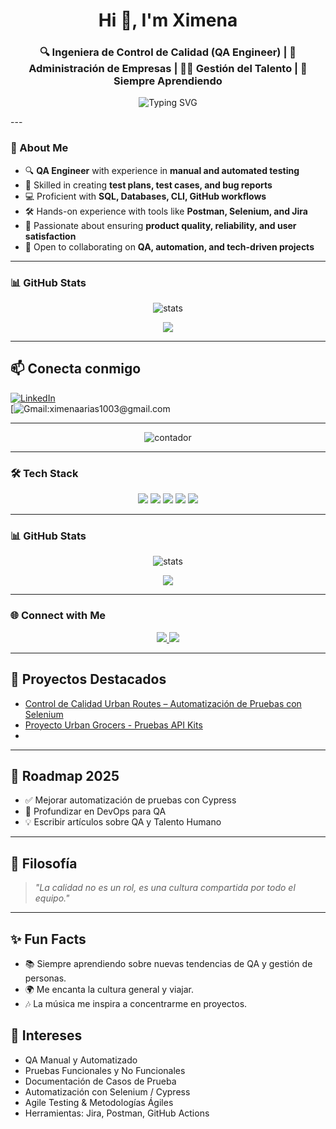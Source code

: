 
<!-- Banner o título -->
<h1 align="center">Hi 👋, I'm Ximena</h1>
<h3 align="center">🔍 Ingeniera de Control de Calidad (QA Engineer) | 💼 Administración de Empresas | 👩‍💻 Gestión del Talento | 🚀 Siempre Aprendiendo</h3>

<!-- Efecto de escritura -->
<p align="center">
  <img src="https://readme-typing-svg.herokuapp.com?font=Fira+Code&pause=1000&color=4D7DB6&center=true&vCenter=true&width=600&lines=QA+Engineer+in+progress;Testing+%26+Automation;SQL+%7C+Databases+%7C+CLI;Breaking+things+to+make+them+better+%F0%9F%9A%80" alt="Typing SVG" />
</p>
---

### 🌟 About Me  
- 🔍 **QA Engineer** with experience in **manual and automated testing**  
- 🧪 Skilled in creating **test plans, test cases, and bug reports**  
- 💻 Proficient with **SQL, Databases, CLI, GitHub workflows**  
- 🛠️ Hands-on experience with tools like **Postman, Selenium, and Jira**  
- 🎯 Passionate about ensuring **product quality, reliability, and user satisfaction**  
- 🤝 Open to collaborating on **QA, automation, and tech-driven projects**  

---

### 📊 GitHub Stats  
<p align="center">
  <img src="https://github-readme-stats.vercel.app/api?username=ximena1003&show_icons=true&theme=tokyonight" alt="stats" />
</p>

<p align="center">
  <img src="https://github-readme-stats.vercel.app/api/top-langs/?username=ximena1003&layout=compact&theme=radical" />
</p>

---

## 📫 Conecta conmigo
[![LinkedIn](https://img.shields.io/badge/LinkedIn-blue?logo=linkedin&logoColor=white)](https://www.linkedin.com/public-profile/settings?trk=d_flagship3_profile_self_view_public_profile)  
[![Gmail:ximenaarias1003@gmail.com](https://img.shields.io/badge/Email-D14836?logo=gmail&logoColor=white)

---


<p align="center">
  <img src="https://komarev.com/ghpvc/?username=ximena1003&label=Profile%20views&color=0e75b6&style=flat" alt="contador" />
</p>

---


### 🛠️ Tech Stack  
<p align="center">
  <img src="https://img.shields.io/badge/-SQL-blue?style=for-the-badge&logo=postgresql&logoColor=white" />
  <img src="https://img.shields.io/badge/-Databases-green?style=for-the-badge&logo=mysql&logoColor=white" />
  <img src="https://img.shields.io/badge/-CLI-black?style=for-the-badge&logo=gnu-bash&logoColor=white" />
  <img src="https://img.shields.io/badge/-GitHub-lightgrey?style=for-the-badge&logo=github&logoColor=black" />
  <img src="https://img.shields.io/badge/-QA%20Testing-orange?style=for-the-badge&logo=testing-library&logoColor=white" />
</p>

---

### 📊 GitHub Stats  
<p align="center">
  <img src="https://github-readme-stats.vercel.app/api?username=ximena1003&show_icons=true&theme=tokyonight" alt="stats" />
</p>

<p align="center">
  <img src="https://github-readme-stats.vercel.app/api/top-langs/?username=ximena1003&layout=compact&theme=radical" />
</p>

---

### 🌐 Connect with Me  
<p align="center">
  <a href="https://www.linkedin.com/" target="_blank">
    <img src="https://img.shields.io/badge/-LinkedIn-blue?style=for-the-badge&logo=Linkedin&logoColor=white"/>
  </a>
  <a href="mailto:ximenaarias1003@gmail.com" target="_blank">
    <img src="https://img.shields.io/badge/-Email%20Me-c14438?style=for-the-badge&logo=Gmail&logoColor=white"/>
  </a>
</p>

---


## 🚀 Proyectos Destacados
- [Control de Calidad Urban Routes – Automatización de Pruebas con Selenium](https://github.com/Ximena1003/qa-project-Urban-Routes-es.git) 
- [Proyecto Urban Grocers - Pruebas API Kits](https://github.com/Ximena1003/qa-project-Urban-Grocers-app-es.git)
- 
---

## 🎯 Roadmap 2025
- ✅ Mejorar automatización de pruebas con Cypress  
- 🔄 Profundizar en DevOps para QA  
- 💡 Escribir artículos sobre QA y Talento Humano  

---

## 🌱 Filosofía
> *"La calidad no es un rol, es una cultura compartida por todo el equipo."*  

---

## ✨ Fun Facts
- 📚 Siempre aprendiendo sobre nuevas tendencias de QA y gestión de personas.  
- 🌍 Me encanta la cultura general y viajar.  
- 🎶 La música me inspira a concentrarme en proyectos.  


## 🚀 Intereses  
- QA Manual y Automatizado  
- Pruebas Funcionales y No Funcionales  
- Documentación de Casos de Prueba  
- Automatización con Selenium / Cypress  
- Agile Testing & Metodologías Ágiles  
- Herramientas: Jira, Postman, GitHub Actions
